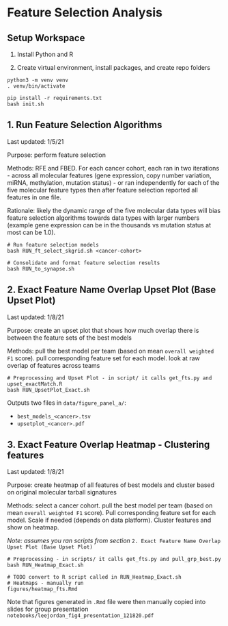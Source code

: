 # Feature Selection Analysis
## Setup Workspace

1. Install Python and R

2. Create virtual environment, install packages, and create repo folders

```
python3 -m venv venv
. venv/bin/activate

pip install -r requirements.txt
bash init.sh
```
## 1. Run Feature Selection Algorithms

Last updated: 1/5/21

Purpose: perform feature selection

Methods: RFE and FBED. For each cancer cohort, each ran in two iterations - across all molecular features (gene expression, copy number variation, miRNA, methylation, mutation status) - or ran independently for each of the five molecular feature types then after feature selection reported all features in one file.

Rationale: likely the dynamic range of the five molecular data types will bias feature selection algorithms towards data types with larger numbers (example gene expression can be in the thousands vs mutation status at most can be 1.0).

```
# Run feature selection models
bash RUN_ft_select_skgrid.sh <cancer-cohort>

# Consolidate and format feature selection results
bash RUN_to_synapse.sh
```

## 2. Exact Feature Name Overlap Upset Plot (Base Upset Plot)

Last updated: 1/8/21

Purpose: create an upset plot that shows how much overlap there is between the feature sets of the best models

Methods: pull the best model per team (based on mean `overall weighted F1` score). pull corresponding feature set for each model. look at raw overlap of features across teams

```
# Preprocessing and Upset Plot - in script/ it calls get_fts.py and upset_exactMatch.R
bash RUN_UpsetPlot_Exact.sh
```

Outputs two files in `data/figure_panel_a/`:

+ `best_models_<cancer>.tsv`
+ `upsetplot_<cancer>.pdf`

## 3. Exact Feature Overlap Heatmap - Clustering features

Last updated: 1/8/21

Purpose: create heatmap of all features of best models and cluster based on original molecular tarball signatures

Methods: select a cancer cohort. pull the best model per team (based on mean `overall weighted F1` score). Pull corresponding feature set for each model. Scale if needed (depends on data platform). Cluster features and show on heatmap.

*Note: assumes you ran scripts from section* `2. Exact Feature Name Overlap Upset Plot (Base Upset Plot)`

```
# Preprocessing - in scripts/ it calls get_fts.py and pull_grp_best.py
bash RUN_Heatmap_Exact.sh

# TODO convert to R script called in RUN_Heatmap_Exact.sh
# Heatmaps - manually run
figures/heatmap_fts.Rmd
```

Note that figures generated in `.Rmd` file were then manually copied into slides for group presentation `notebooks/leejordan_fig4_presentation_121820.pdf`
